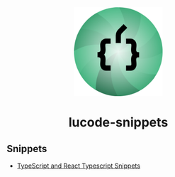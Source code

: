 <div align="center">
  <img src="https://raw.githubusercontent.com/lucodedev/snippets/main/logo.png" alt="logo" width="200">

  # lucode-snippets
</div>


## Snippets

- [TypeScript and React Typescript Snippets](https://github.com/lucodedev/snippets/blob/master/src/snippets/ts.md)


